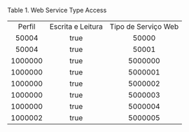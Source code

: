<div id="d559019e1" class="table">

<div class="table-title">

Table 1. Web Service Type Access

</div>

<div class="table-contents">

|         |                   |                     |
| :-----: | :---------------: | :-----------------: |
| Perfil  | Escrita e Leitura | Tipo de Serviço Web |
|  50004  |       true        |        50000        |
|  50004  |       true        |        50001        |
| 1000000 |       true        |       5000000       |
| 1000000 |       true        |       5000001       |
| 1000000 |       true        |       5000002       |
| 1000000 |       true        |       5000003       |
| 1000000 |       true        |       5000004       |
| 1000002 |       true        |       5000005       |

</div>

</div>

